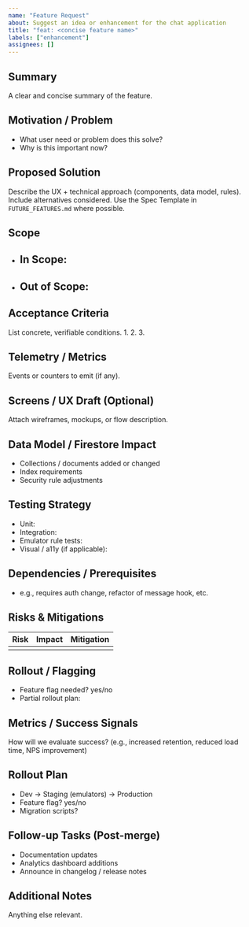 ```yaml
---
name: "Feature Request"
about: Suggest an idea or enhancement for the chat application
title: "feat: <concise feature name>"
labels: ["enhancement"]
assignees: []
---
```


## Summary
A clear and concise summary of the feature.

## Motivation / Problem
- What user need or problem does this solve?
- Why is this important now?

## Proposed Solution
Describe the UX + technical approach (components, data model, rules). Include alternatives considered. Use the Spec Template in `FUTURE_FEATURES.md` where possible.

## Scope
- In Scope:
  - 
- Out of Scope:
  - 

## Acceptance Criteria
List concrete, verifiable conditions.
1. 
2. 
3. 

## Telemetry / Metrics
Events or counters to emit (if any).

## Screens / UX Draft (Optional)
Attach wireframes, mockups, or flow description.

## Data Model / Firestore Impact
- Collections / documents added or changed
- Index requirements
- Security rule adjustments

## Testing Strategy
- Unit:
- Integration:
- Emulator rule tests:
- Visual / a11y (if applicable):

## Dependencies / Prerequisites
- e.g., requires auth change, refactor of message hook, etc.

## Risks & Mitigations
| Risk | Impact | Mitigation |
|------|--------|------------|
|      |        |            |

## Rollout / Flagging
- Feature flag needed? yes/no
- Partial rollout plan:

## Metrics / Success Signals
How will we evaluate success? (e.g., increased retention, reduced load time, NPS improvement)

## Rollout Plan
- Dev → Staging (emulators) → Production
- Feature flag? yes/no
- Migration scripts?

## Follow-up Tasks (Post-merge)
- Documentation updates
- Analytics dashboard additions
- Announce in changelog / release notes

## Additional Notes
Anything else relevant.
